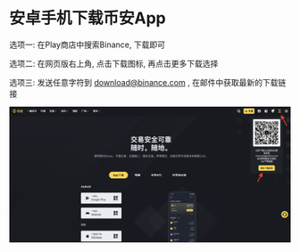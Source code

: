 # 安卓手机下载币安App

选项一: 在Play商店中搜索Binance, 下载即可

选项二: 在网页版右上角, 点击下载图标, 再点击更多下载选择

选项三: 发送任意字符到 download@binance.com , 在邮件中获取最新的下载链接


![app_donload](media/app_donload.jpeg)
